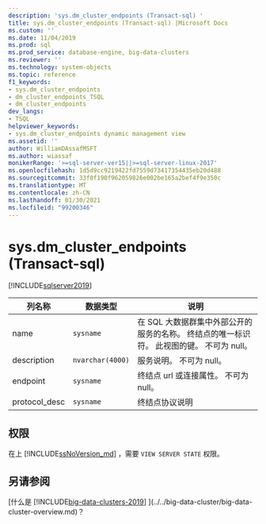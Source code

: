 ```yaml
---
description: 'sys.dm_cluster_endpoints (Transact-sql) '
title: sys.dm_cluster_endpoints (Transact-sql) |Microsoft Docs
ms.custom: ''
ms.date: 11/04/2019
ms.prod: sql
ms.prod_service: database-engine, big-data-clusters
ms.reviewer: ''
ms.technology: system-objects
ms.topic: reference
f1_keywords:
- sys.dm_cluster_endpoints
- dm_cluster_endpoints_TSQL
- dm_cluster_endpoints
dev_langs:
- TSQL
helpviewer_keywords:
- sys.dm_cluster_endpoints dynamic management view
ms.assetid: ''
author: WilliamDAssafMSFT
ms.author: wiassaf
monikerRange: '>=sql-server-ver15||>=sql-server-linux-2017'
ms.openlocfilehash: 1d5d9cc9219422fd7559d73417354435eb20d488
ms.sourcegitcommit: 33f0f190f962059826e002be165a2bef4f9e350c
ms.translationtype: MT
ms.contentlocale: zh-CN
ms.lasthandoff: 01/30/2021
ms.locfileid: "99200346"
---
```

# <a name="sysdm_cluster_endpoints-transact-sql"></a>sys.dm_cluster_endpoints (Transact-sql) 
[!INCLUDE[sqlserver2019](../../includes/applies-to-version/sqlserver2019.md)]

|列名称|数据类型|说明|  
|-----------------|---------------|-----------------|  
|name|`sysname`|在 SQL 大数据群集中外部公开的服务的名称。 终结点的唯一标识符。 此视图的键。 不可为 null。 |  
|description|`nvarchar(4000)`|服务说明。 不可为 null。 |
|endpoint|`sysname`|终结点 url 或连接属性。 不可为 null。 |
|protocol_desc|`sysname`|终结点协议说明 |

## <a name="permissions"></a>权限

在上 [!INCLUDE[ssNoVersion_md](../../includes/ssnoversion-md.md)] ，需要 `VIEW SERVER STATE` 权限。

## <a name="see-also"></a>另请参阅

[什么是 [!INCLUDE[big-data-clusters-2019](../../includes/ssbigdataclusters-ss-nover.md)] ](../../big-data-cluster/big-data-cluster-overview.md)？
